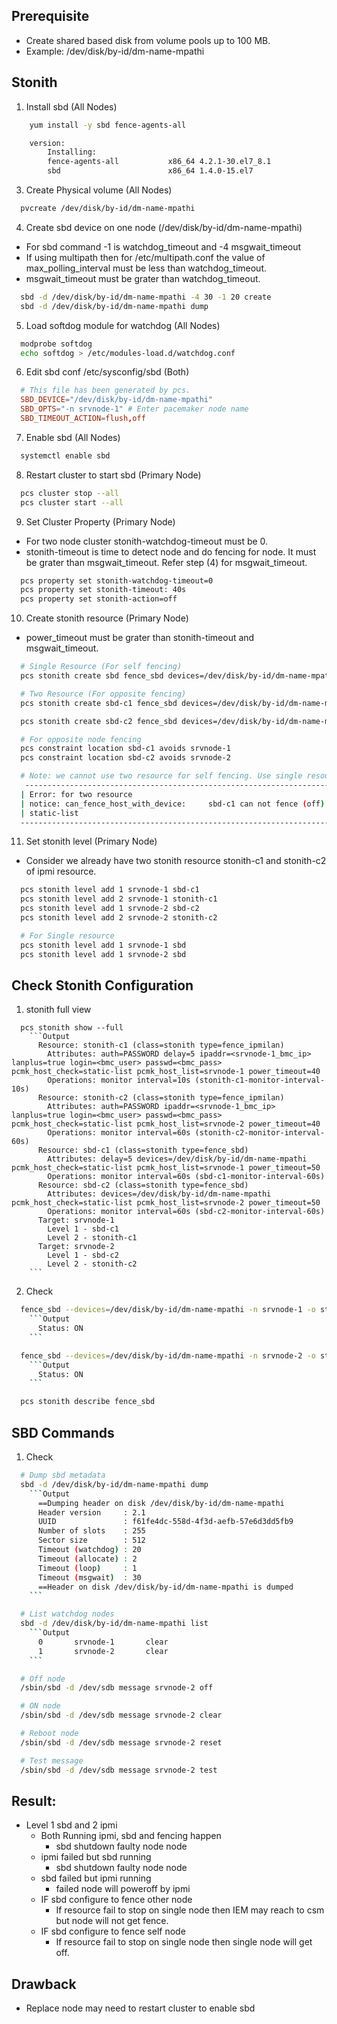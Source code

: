 ## Prerequisite

  - Create shared based disk from volume pools up to 100 MB.
  - Example: /dev/disk/by-id/dm-name-mpathi

## Stonith

1. Install sbd (All Nodes)
  ```bash
      yum install -y sbd fence-agents-all

      version:
          Installing:
          fence-agents-all           x86_64 4.2.1-30.el7_8.1
          sbd                        x86_64 1.4.0-15.el7
  ```

3. Create Physical volume (All Nodes)
  ```bash
    pvcreate /dev/disk/by-id/dm-name-mpathi
  ```

4. Create sbd device on one node (/dev/disk/by-id/dm-name-mpathi)
  - For sbd command -1 is watchdog_timeout and -4 msgwait_timeout
  - If using multipath then for /etc/multipath.conf the value of max_polling_interval must be less than watchdog_timeout.
  - msgwait_timeout must be grater than watchdog_timeout.
  ```bash
    sbd -d /dev/disk/by-id/dm-name-mpathi -4 30 -1 20 create
    sbd -d /dev/disk/by-id/dm-name-mpathi dump
  ```

5. Load softdog module for watchdog (All Nodes)
  ```bash
    modprobe softdog
    echo softdog > /etc/modules-load.d/watchdog.conf
  ```

6. Edit sbd conf /etc/sysconfig/sbd (Both)
  ```conf
    # This file has been generated by pcs.
    SBD_DEVICE="/dev/disk/by-id/dm-name-mpathi"
    SBD_OPTS="-n srvnode-1" # Enter pacemaker node name
    SBD_TIMEOUT_ACTION=flush,off
  ```

7. Enable sbd (All Nodes)
  ```bash
    systemctl enable sbd
  ```

8. Restart cluster to start sbd (Primary Node)
  ```bash
    pcs cluster stop --all
    pcs cluster start --all
  ```

9. Set Cluster Property (Primary Node)
  - For two node cluster stonith-watchdog-timeout must be 0.
  - stonith-timeout is time to detect node and do fencing for node. It must be grater than msgwait_timeout. Refer step (4) for msgwait_timeout.
  ```bash
    pcs property set stonith-watchdog-timeout=0
    pcs property set stonith-timeout: 40s
    pcs property set stonith-action=off
  ```

10. Create stonith resource (Primary Node)
  - power_timeout must be grater than stonith-timeout and msgwait_timeout.
  ```bash
    # Single Resource (For self fencing)
    pcs stonith create sbd fence_sbd devices=/dev/disk/by-id/dm-name-mpathi pcmk_host_check=static-list pcmk_host_list="srvnode-1 srvnode-2" power_timeout=50 delay=5 meta failure-timeout=15s

    # Two Resource (For opposite fencing)
    pcs stonith create sbd-c1 fence_sbd devices=/dev/disk/by-id/dm-name-mpathi pcmk_host_check=static-list pcmk_host_list=srvnode-1 power_timeout=50 delay=5 meta failure-timeout=15s

    pcs stonith create sbd-c2 fence_sbd devices=/dev/disk/by-id/dm-name-mpathi pcmk_host_check=static-list pcmk_host_list=srvnode-2 power_timeout=50 meta failure-timeout=15s

    # For opposite node fencing
    pcs constraint location sbd-c1 avoids srvnode-1
    pcs constraint location sbd-c2 avoids srvnode-2

    # Note: we cannot use two resource for self fencing. Use single resource for self fencing.
     --------------------------------------------------------------------------------
    | Error: for two resource                                                        |
    | notice: can_fence_host_with_device:     sbd-c1 can not fence (off) srvnode-2:  |
    | static-list                                                                    |
    ---------------------------------------------------------------------------------
  ```

11. Set stonith level (Primary Node)
  - Consider we already have two stonith resource stonith-c1 and stonith-c2 of ipmi resource.
  ```bash
    pcs stonith level add 1 srvnode-1 sbd-c1
    pcs stonith level add 2 srvnode-1 stonith-c1
    pcs stonith level add 1 srvnode-2 sbd-c2
    pcs stonith level add 2 srvnode-2 stonith-c2

    # For Single resource
    pcs stonith level add 1 srvnode-1 sbd
    pcs stonith level add 1 srvnode-2 sbd
  ```

## Check Stonith Configuration

1. stonith full view
  ```
    pcs stonith show --full
      ```Output
        Resource: stonith-c1 (class=stonith type=fence_ipmilan)
          Attributes: auth=PASSWORD delay=5 ipaddr=<srvnode-1_bmc_ip> lanplus=true login=<bmc_user> passwd=<bmc_pass> pcmk_host_check=static-list pcmk_host_list=srvnode-1 power_timeout=40
          Operations: monitor interval=10s (stonith-c1-monitor-interval-10s)
        Resource: stonith-c2 (class=stonith type=fence_ipmilan)
          Attributes: auth=PASSWORD ipaddr=<srvnode-1_bmc_ip> lanplus=true login=<bmc_user> passwd=<bmc_pass> pcmk_host_check=static-list pcmk_host_list=srvnode-2 power_timeout=40
          Operations: monitor interval=60s (stonith-c2-monitor-interval-60s)
        Resource: sbd-c1 (class=stonith type=fence_sbd)
          Attributes: delay=5 devices=/dev/disk/by-id/dm-name-mpathi pcmk_host_check=static-list pcmk_host_list=srvnode-1 power_timeout=50
          Operations: monitor interval=60s (sbd-c1-monitor-interval-60s)
        Resource: sbd-c2 (class=stonith type=fence_sbd)
          Attributes: devices=/dev/disk/by-id/dm-name-mpathi pcmk_host_check=static-list pcmk_host_list=srvnode-2 power_timeout=50
          Operations: monitor interval=60s (sbd-c2-monitor-interval-60s)
        Target: srvnode-1
          Level 1 - sbd-c1
          Level 2 - stonith-c1
        Target: srvnode-2
          Level 1 - sbd-c2
          Level 2 - stonith-c2
      ```
  ```

2. Check
  ```bash
    fence_sbd --devices=/dev/disk/by-id/dm-name-mpathi -n srvnode-1 -o status
      ```Output
        Status: ON
      ```

    fence_sbd --devices=/dev/disk/by-id/dm-name-mpathi -n srvnode-2 -o status
      ```Output
        Status: ON
      ```

    pcs stonith describe fence_sbd
  ```

## SBD Commands

1. Check
  ```bash
    # Dump sbd metadata
    sbd -d /dev/disk/by-id/dm-name-mpathi dump
      ```Output
        ==Dumping header on disk /dev/disk/by-id/dm-name-mpathi
        Header version     : 2.1
        UUID               : f61fe4dc-558d-4f3d-aefb-57e6d3dd5fb9
        Number of slots    : 255
        Sector size        : 512
        Timeout (watchdog) : 20
        Timeout (allocate) : 2
        Timeout (loop)     : 1
        Timeout (msgwait)  : 30
        ==Header on disk /dev/disk/by-id/dm-name-mpathi is dumped
      ```

    # List watchdog nodes
    sbd -d /dev/disk/by-id/dm-name-mpathi list
      ```Output
        0       srvnode-1       clear
        1       srvnode-2       clear
      ```

    # Off node
    /sbin/sbd -d /dev/sdb message srvnode-2 off

    # ON node
    /sbin/sbd -d /dev/sdb message srvnode-2 clear

    # Reboot node
    /sbin/sbd -d /dev/sdb message srvnode-2 reset

    # Test message
    /sbin/sbd -d /dev/sdb message srvnode-2 test
  ```

## Result:
  - Level 1 sbd and 2 ipmi
    - Both Running ipmi, sbd and fencing happen
      - sbd shutdown faulty node node
    - ipmi failed but sbd running
      - sbd shutdown faulty node node
    - sbd failed but ipmi running
      - failed node will poweroff by ipmi
    - IF sbd configure to fence other node
      - If resource fail to stop on single node then IEM may reach to csm but node will not get fence.
    - IF sbd configure to fence self node
      - If resource fail to stop on single node then single node will get off.

## Drawback
  - Replace node may need to restart cluster to enable sbd